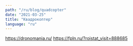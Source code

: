 ```yaml
---
path: "/ru/blog/quadcopter"
date: "2021-03-25"
title: "Квадрокоптер"
language: "ru"
---
```


https://dronomania.ru/
https://fpln.ru/?roistat_visit=888685